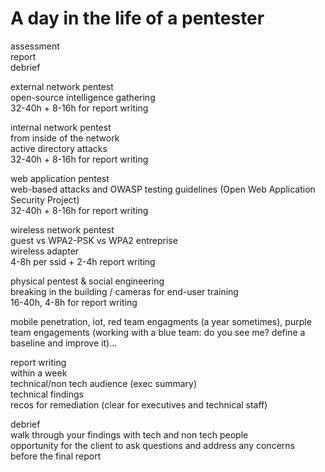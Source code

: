 # A day in the life of a pentester

assessment  
report  
debrief

external network pentest  
open-source intelligence gathering  
32-40h + 8-16h for report writing

internal network pentest  
from inside of the network  
active directory attacks  
32-40h + 8-16h for report writing

web application pentest  
web-based attacks and OWASP testing guidelines (Open Web Application Security Project)  
32-40h + 8-16h for report writing

wireless network pentest  
guest vs WPA2-PSK vs WPA2 entreprise  
wireless adapter  
4-8h per ssid + 2-4h report writing

physical pentest & social engineering  
breaking in the building / cameras for end-user training  
16-40h, 4-8h for report writing

mobile penetration, iot, red team engagments (a year sometimes), purple team engagements (working with a blue team: do you see me? define a baseline and improve it)...

report writing  
within a week  
technical/non tech audience (exec summary)  
technical findings  
recos for remediation (clear for executives and technical staff)

debrief  
walk through your findings with tech and non tech people  
opportunity for the client to ask questions and address any concerns  
before the final report
